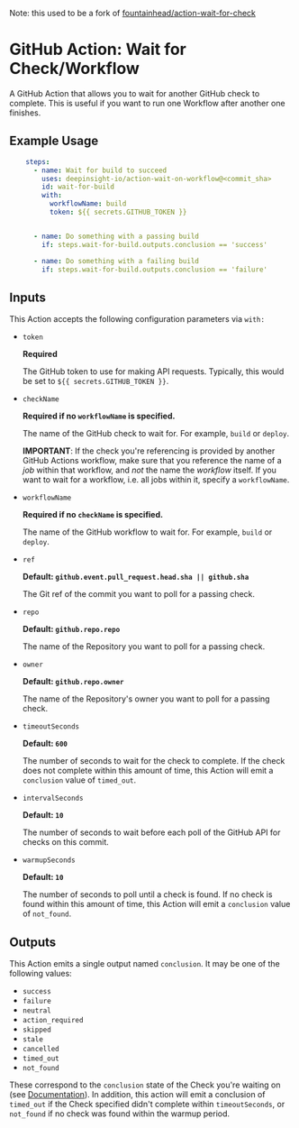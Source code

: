 Note: this used to be a fork of [fountainhead/action-wait-for-check](https://github.com/fountainhead/action-wait-for-check)

# GitHub Action: Wait for Check/Workflow

A GitHub Action that allows you to wait for another GitHub check to complete. This is useful if you want to run one Workflow after another one finishes.

## Example Usage

```yaml
    steps:
      - name: Wait for build to succeed
        uses: deepinsight-io/action-wait-on-workflow@<commit_sha>
        id: wait-for-build
        with:
          workflowName: build
          token: ${{ secrets.GITHUB_TOKEN }}


      - name: Do something with a passing build
        if: steps.wait-for-build.outputs.conclusion == 'success'

      - name: Do something with a failing build
        if: steps.wait-for-build.outputs.conclusion == 'failure'
```
## Inputs

This Action accepts the following configuration parameters via `with:`

- `token`

  **Required**

  The GitHub token to use for making API requests. Typically, this would be set to `${{ secrets.GITHUB_TOKEN }}`.

- `checkName`

  **Required if no `workflowName` is specified.**
  
  The name of the GitHub check to wait for. For example, `build` or `deploy`.

  **IMPORTANT**: If the check you're referencing is provided by another GitHub Actions workflow, make sure that you reference the name of a _job_ within that workflow, and _not_ the name the _workflow_ itself. If you want to wait for a workflow, i.e. all jobs within it, specify a `workflowName`.
  
- `workflowName`

  **Required if no `checkName` is specified.**

  The name of the GitHub workflow to wait for. For example, `build` or `deploy`.

- `ref`

  **Default: `github.event.pull_request.head.sha || github.sha`**

  The Git ref of the commit you want to poll for a passing check.

- `repo`

  **Default: `github.repo.repo`**

  The name of the Repository you want to poll for a passing check.

- `owner`

  **Default: `github.repo.owner`**

  The name of the Repository's owner you want to poll for a passing check.

- `timeoutSeconds`

  **Default: `600`**

  The number of seconds to wait for the check to complete. If the check does not complete within this amount of time, this Action will emit a `conclusion` value of `timed_out`.

- `intervalSeconds`

  **Default: `10`**

  The number of seconds to wait before each poll of the GitHub API for checks on this commit.

- `warmupSeconds`

  **Default: `10`**

  The number of seconds to poll until a check is found. If no check is found within this amount of time, this Action will emit a `conclusion` value of `not_found`.

## Outputs

This Action emits a single output named `conclusion`. It may be one of the following values:

- `success`
- `failure`
- `neutral`
- `action_required`
- `skipped`
- `stale`
- `cancelled`
- `timed_out`
- `not_found`


These correspond to the `conclusion` state of the Check you're waiting on (see [Documentation](https://docs.github.com/en/rest/checks/runs?apiVersion=2022-11-28#update-a-check-run)).
In addition, this action will emit a conclusion of `timed_out` if the Check specified didn't complete within `timeoutSeconds`, or `not_found` if no check was found within the warmup period.
